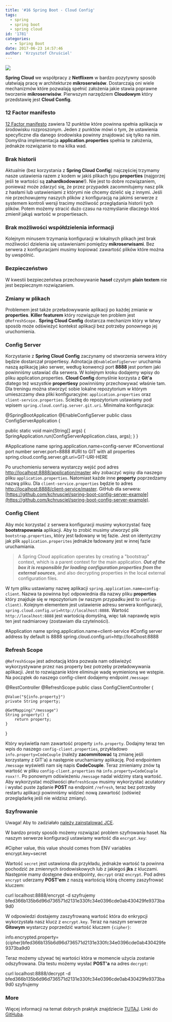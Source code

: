 ```yaml
---
title: '#16 Spring Boot - Cloud Config'
tags:
  - spring
  - spring boot
  - spring cloud
id: '1781'
categories:
  - - Spring Boot
date: 2017-06-23 14:57:46
author: 'Krzysztof Chruściel'
---
```


[![](http://codecouple.pl/wp-content/uploads/2017/02/springBootArt.png)](http://codecouple.pl/wp-content/uploads/2017/02/springBootArt.png)

**Spring Cloud** we współpracy z **Netflixem** w bardzo pozytywny sposób ułatwiają pracę w architekturze **mikroserwisów**. Dostarczają oni wiele mechanizmów które pozwalają spełnić założenia jakie stawia poprawne tworzenie **mikroserwisów**. Pierwszym narzędziem **Cloudowym** który przedstawię jest **Cloud Config**.
<!-- more -->
### 12 Factor manifesto

[12 Factor manifesto](https://12factor.net/pl/) zawiera 12 punktów które powinna spełnia aplikacja w środowisku rozproszonym. Jeden z punktów mówi o tym, że ustawienia specyficzne dla danego środowiska powinny znajdować się tylko na nim. Domyślna implementacja **application.properties** spełnia te założenia, jednakże rozwiązanie to ma kilka wad.

### Brak historii

Aktualnie (bez korzystania z **Spring Cloud Config**) najczęściej trzymamy nasze ustawienia razem z kodem w jakiś plikach typu **properties** (najgorzej jeśli te wartości są **zahardkodowane**!). Nie jest to dobre rozwiązaniem, ponieważ może zdarzyć się, że przez przypadek zacommitujemy nasz plik z hasłami lub ustawieniami z którymi nie chcemy dzielić się z innymi. Jeśli nie przechowujemy naszych plików z konfiguracją na jakimś serwerze z systemem kontroli wersji tracimy możliwość przeglądania historii tych plików. Potem możemy stracić dużo czasu na rozmyślanie dlaczego ktoś zmienił jakąś wartość w propertiesach.

### Brak możliwości współdzielenia informacji

Kolejnym minusem trzymania konfiguracji w lokalnych plikach jest brak możliwości dzielenia się ustawieniami pomiędzy **mikroserwisami**. Bez serwera z konfiguracjami musimy kopiować zawartość plików które można by uwspólnić.

### Bezpieczeństwo

W kwestii bezpieczeństwa przechowywanie **haseł** czystym **plain textem** nie jest bezpiecznym rozwiązaniem.

### Zmiany w plikach

Problemem jest także przeładowywanie aplikacji po każdej zmianie w **properties**. **Killer featurem** który rozwiązuje ten problem jest `@RefreshScope.` **Spring Cloud Config** dostarcza mechanizm który w łatwy sposób może odświeżyć kontekst aplikacji bez potrzeby ponownego jej uruchomienia.

### Config Server

Korzystanie z **Spring Cloud Config** zaczynamy od stworzenia serwera który będzie dostarczał propertiesy. Adnotacja `@EnableConfigServer` uruchamia naszą aplikację jako serwer, według konwencji port **8888** jest portem jaki powinniśmy ustawiać dla serwera. W kolejnym kroku dodajemy wpisy do pliku application.properties. **Cloud Config** domyślnie korzysta z **Git'a** dlatego też wszystkie **propertiesy** powinniśmy przechowywać właśnie tam. Dla treningu można stworzyć sobie lokalne repozytorium w którym umieszczamy dwa pliki konfiguracyjne: `application.properties` oraz `client-service.properties`. Ścieżkę do repozytorium ustawiamy pod wpisem `spring.cloud.config.server.git.uri`. Minimalna konfiguracja:

@SpringBootApplication
@EnableConfigServer
public class ConfigServerApplication {

   public static void main(String\[\] args) {
      SpringApplication.run(ConfigServerApplication.class, args);
   }
}

#Applicatione name
spring.application.name=config-server
#Conventional port number
server.port=8888
#URI to GIT with all properties
spring.cloud.config.server.git.uri=GIT-URI-HERE

Po uruchomieniu serwera wystarczy wejść pod adres [http://localhost:8888/application/master](http://localhost:8888/application/master) aby zobaczyć wpisy dla naszego pliku `application.properties`. Natomiast każde inne **property** poprzedzamy nazwą pliku. Dla `client-service.properties` będzie to adres [http://localhost:8888/client-service/master](http://localhost:8888/client-service/master). GitHub dla serwera: [https://github.com/kchrusciel/spring-boot-config-server-example](https://github.com/kchrusciel/spring-boot-config-server-example).

### Config Client

Aby móc korzystać z serwera konfiguracji musimy wykorzystać fazę **bootstrapowania** aplikacji. Aby to zrobić musimy utworzyć plik `bootstrap.properties`, który jest ładowany w tej fazie. Jest on identyczny jak plik `application.properites` jednakże ładowany jest w innej fazie uruchamiania.

> A Spring Cloud application operates by creating a "bootstrap" context, which is a parent context for the main application. **_Out of the box it is responsible for loading configuration properties from the external sources_**, and also decrypting properties in the local external configuration files.

W tym pliku ustawiamy nazwę aplikacji `spring.application.name=config-client`. Nazwa ta powinna być odpowiednia dla nazwy pliku **properties** który znajduje się w repozytorium (w naszym przypadku jest to `config-client)`. Kolejnym elementem jest ustawienie adresu serwera konfiguracji, `spring.cloud.config.uri=http://localhost:8888`. Wartość `http://localhost:8888` jest wartością domyślną, więc tak naprawdę wpis ten jest nadmiarowy (zostawiam dla czytelności).

#Application name
spring.application.name=client-service
#Config server address by default is 8888
spring.cloud.config.uri=http://localhost:8888

### Refresh Scope

`@RefreshScope` jest adnotacją która pozwala nam odświeżyć wykorzystywane przez nas property bez potrzeby przeładowywania aplikacji. Jest to rozwiązanie które eliminuje wadę wymienioną we wstępie. Na początek do naszego config-client dodajemy endpoint `/message`:

@RestController
@RefreshScope
public class ConfigClientController {

    @Value("${info.property}")
    private String property;

    @GetMapping("/message")
    String property() {
        return property;
    }

}

Który wyświetla nam zawartość property `info.property`. Dodajmy teraz ten wpis do naszego `config-client.properties`, przykładowo `info.property=CodeCouple` (należy **zacommitować** tą zmianę jeśli korzystamy z GIT'a) a następnie uruchamiamy aplikację. Pod endpointem `/message` wyświetli nam się napis **CodeCouple**. Teraz zmieniamy znów tą wartość w pliku `config-client.properties` na `info.property=CodeCouple roxx!!`. Po ponownym odświeżeniu `/message` nadal widzimy starą wartość. Aby wykorzystać możliwości `@RefreshScope` musimy wykorzystać acutatory i wysłać puste żądanie **POST** na endpoint `/refresh`, teraz bez potrzeby restartu aplikacji powinniśmy widzieć nową zawartość (odśwież przeglądarkę jeśli nie widzisz zmiany).

### Szyfrowanie

Uwaga! Aby to zadziałało [należy zainstalować JCE](http://www.oracle.com/technetwork/java/javase/downloads/jce8-download-2133166.html).

W bardzo prosty sposób możemy rozwiązać problem szyfrowania haseł. Na naszym serwerze konfiguracji ustawiamy wartość dla `encrypt.key`:

#Cipher value, this value should comes from ENV variables
encrypt.key=secret

Wartość `secret` jest ustawiona dla przykładu, jednakże wartość ta powinna pochodzić ze zmiennych środowiskowych lub z jakiegoś **jks** z kluczami. Następnie mamy dostępne dwa endpointy, `decrypt` oraz `encrypt`. Pod adres `encrypt` uderzamy **POST'em** z naszą wartością którą chcemy zaszyfrować kluczem:

curl localhost:8888/encrypt -d szyfrujemy
bfed366b135b6d96d736571d2131e330fc34e0396cde0ab430429fe9373ba9d0

W odpowiedzi dostajemy zaszyfrowaną wartość która do enkrypcji wykorzystała nasz klucz z `encrypt.key`. Teraz na naszym serwerze **Gitowym** wystarczy poprzedzić wartość kluczem `{cipher}`:

info.encrypted.property={cipher}bfed366b135b6d96d736571d2131e330fc34e0396cde0ab430429fe9373ba9d0

Teraz możemy używać tej wartości która w momencie użycia zostanie odszyfrowana. Dla testu możemy wysłać **POST'a** na adres `decrypt`:

curl localhost:8888/decrypt -d bfed366b135b6d96d736571d2131e330fc34e0396cde0ab430429fe9373ba9d0
szyfrujemy

### More

Więcej informacji na temat dobrych praktyk znajdziecie [TUTAJ](https://12factor.net/pl/config). Linki do [GitHuba](https://github.com/kchrusciel/Spring-Boot-Examples/tree/master/spring-boot-config-example).